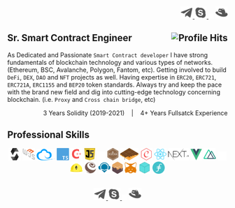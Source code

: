 <!-- [![Banner][banner-img]][banner-link] -->
<p align="right">
  <a href="https://t.me/hunter0129" target="_blank">
    <img alt="telegram" src="https://raw.githubusercontent.com/aifeelit/aifeelit/master/Contact/telegram.png" height="28"/>
  </a>
  <a href="https://join.skype.com/invite/D2VAg8BG65ku" target="_blank">
    <img alt="skype" src="https://raw.githubusercontent.com/aifeelit/aifeelit/master/Contact/skype.png" height="28" />
  </a>
  
  <img alt="Hardhat" src="https://raw.githubusercontent.com/aifeelit/aifeelit/master/Skill/Blank.png" height="12">

  <a href="https://github.com/aifeelit" target="_blank">
    <img alt="skype" src="https://raw.githubusercontent.com/aifeelit/aifeelit/master/Contact/website.png" height="28" />
  </a>
</p>


<h2>Sr. Smart Contract Engineer<img align="right" alt="Profile Hits" src="https://komarev.com/ghpvc/?username=aifeelit&style=flat-square"></h2>

<!-- ### I am a Sr. Smart Contract Engineer -->

As Dedicated and Passionate `Smart Contract developer` I have strong fundamentals of blockchain technology and various types of networks. (Ethereum, BSC, Avalanche, Polygon, Fantom, etc). Getting involved to build `DeFi`, `DEX`, `DAO` and `NFT` projects as well. Having expertise in `ERC20`, `ERC721`, `ERC721A`, `ERC1155` and `BEP20` token standards. Always try and keep the pace with the brand new field and dig into cutting-edge technology concerning blockchain.
(i.e. `Proxy` and `Cross chain bridge`, etc)
<p align="right">3 Years Solidity (2019-2021) &nbsp;&nbsp; | &nbsp;&nbsp; 4+ Years Fullsatck Experience</p>


## Professional Skills

<!-- ### Languages | Frameworks, Libraries | Tools -->

<div align="center">
  <img alt="Solidity" src="https://raw.githubusercontent.com/aifeelit/aifeelit/master/Skill/Solidity.png" height="28">
  <img alt="Web3" src="https://raw.githubusercontent.com/aifeelit/aifeelit/master/Skill/Web3.svg" height="28">
  <img alt="Ethers" src="https://raw.githubusercontent.com/aifeelit/aifeelit/master/Skill/Ethers.png" height="26">
  <img alt="Typescript" src="https://raw.githubusercontent.com/aifeelit/aifeelit/master/Skill/TypeScript.svg" height="28">
  <img alt="C++" src="https://raw.githubusercontent.com/aifeelit/aifeelit/master/Skill/C++.png" height="28">
  <img alt="Javascript" src="https://raw.githubusercontent.com/aifeelit/aifeelit/master/Skill/Javascript.svg" height="28">

  <img alt="Hardhat" src="https://raw.githubusercontent.com/aifeelit/aifeelit/master/Skill/Blank.png" height="20">

  <img alt="aaa" src="https://raw.githubusercontent.com/aifeelit/aifeelit/master/Skill/Mocha.png" height="28">
  <img alt="aaa" src="https://raw.githubusercontent.com/aifeelit/aifeelit/master/Skill/Waffle.png" height="28">
  <img alt="aaa" src="https://raw.githubusercontent.com/aifeelit/aifeelit/master/Skill/Chai.png" height="28">
  <img alt="aaa" src="https://raw.githubusercontent.com/aifeelit/aifeelit/master/Skill/React.svg" height="28">
  <img alt="aaa" src="https://raw.githubusercontent.com/aifeelit/aifeelit/master/Skill/Next.js.png" height="28">
  <img alt="aaa" src="https://raw.githubusercontent.com/aifeelit/aifeelit/master/Skill/Vue.js.svg" height="26">
  <img alt="aaa" src="https://raw.githubusercontent.com/aifeelit/aifeelit/master/Skill/Nuxt.js.svg" height="28">

  <img alt="Hardhat" src="https://raw.githubusercontent.com/aifeelit/aifeelit/master/Skill/Blank.png" height="20">

  <img alt="Hardhat" src="https://raw.githubusercontent.com/aifeelit/aifeelit/master/Skill/Hardhat.svg" height="28">
  <img alt="Truffle" src="https://raw.githubusercontent.com/aifeelit/aifeelit/master/Skill/Truffle.svg" height="28">
  <img alt="Remix" src="https://raw.githubusercontent.com/aifeelit/aifeelit/master/Skill/Remix.png" height="28">
  <img alt="Ganache" src="https://raw.githubusercontent.com/aifeelit/aifeelit/master/Skill/Ganache.png" height="28">
  <img alt="Metamask" src="https://raw.githubusercontent.com/aifeelit/aifeelit/master/Skill/Metamask.svg" height="28">
  <img alt="IPFS" src="https://raw.githubusercontent.com/aifeelit/aifeelit/master/Skill/IPFS.svg" height="28">
  <img alt="Filecoin" src="https://raw.githubusercontent.com/aifeelit/aifeelit/master/Skill/Filecoin.png" height="28">
</div>

##
<p align="center">
  <a href="https://t.me/hunter0129" target="_blank">
    <img alt="telegram" src="https://raw.githubusercontent.com/aifeelit/aifeelit/master/Contact/telegram.png" height="28"/>
  </a>
  <a href="https://join.skype.com/invite/D2VAg8BG65ku" target="_blank">
    <img alt="skype" src="https://raw.githubusercontent.com/aifeelit/aifeelit/master/Contact/skype.png" height="28" />
  </a>
  
  <img alt="Hardhat" src="https://raw.githubusercontent.com/aifeelit/aifeelit/master/Skill/Blank.png" height="12">

  <a href="https://github.com/aifeelit" target="_blank">
    <img alt="skype" src="https://raw.githubusercontent.com/aifeelit/aifeelit/master/Contact/website.png" height="28" />
  </a>
</p>

<!-- Link anchors -->
<!-- [banner-img]: https://raw.githubusercontent.com/aifeelit/aifeelit/master/GitProfile.png -->
<!-- [banner-link]: https://github.com/aifeelit -->
<!-- [banner-link]: https://hunter0129.herokuapp.com/ -->